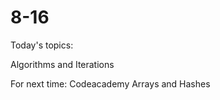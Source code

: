 # 8-16


Today's topics:

Algorithms and Iterations

For next time: 
Codeacademy Arrays and Hashes


